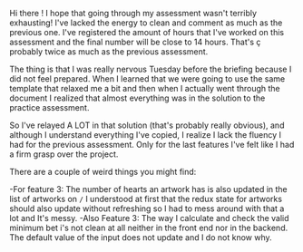 Hi there !
I hope that going through my assessment wasn't terribly exhausting! I've lacked the energy to clean and comment as much as the previous one. I've registered the amount of hours that I've worked on this assessment and the final number will be close to 14 hours. That's ç probably twice as much as the previous assessment.

The thing is that I was really nervous Tuesday before the briefing because I did not feel prepared. When I learned that we were going to use the same template that relaxed me a bit and then when I actually went through the document I realized that almost everything was in the solution to the practice assessment.

So I've relayed A LOT in that solution (that's probably really obvious), and although I understand everything I've copied, I realize I lack the fluency I had for the previous assessment. Only for the last features I've felt like I had a firm grasp over the project.

There are a couple of weird things you might find:

-For feature 3: The number of hearts an artwork has is also updated in the list of artworks on `/`
I understood at first that the redux state for artworks should also update without refreshing so I had to mess around with that a lot and It's messy.
-Also Feature 3: The way I calculate and check the valid minimum bet i's not clean at all neither in the front end nor in the backend.
The default value of the input does not update and I do not know why.

